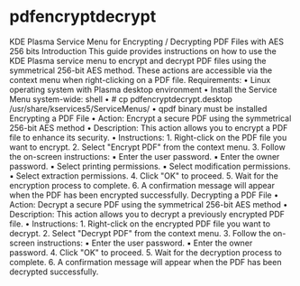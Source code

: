 # pdfencryptdecrypt
KDE Plasma Service Menu for Encrypting / Decrypting PDF Files with AES 256 bits
Introduction
This guide provides instructions on how to use the KDE Plasma service menu to encrypt and decrypt PDF files using the symmetrical 256-bit AES method. These actions are accessible via the context menu when right-clicking on a PDF file.
Requirements:
• Linux operating system with Plasma desktop environment
• Install the Service Menu system-wide:
shell
• # cp pdfencryptdecrypt.desktop /usr/share/kservices5/ServiceMenus/
• qpdf binary must be installed
Encrypting a PDF File
• Action: Encrypt a secure PDF using the symmetrical 256-bit AES method
• Description: This action allows you to encrypt a PDF file to enhance its security.
• Instructions: 1. Right-click on the PDF file you want to encrypt. 2. Select "Encrypt PDF" from the context menu. 3. Follow the on-screen instructions:
▪ Enter the user password.
▪ Enter the owner password.
▪ Select printing permissions.
▪ Select modification permissions.
▪ Select extraction permissions. 4. Click "OK" to proceed. 5. Wait for the encryption process to complete. 6. A confirmation message will appear when the PDF has been encrypted successfully.
Decrypting a PDF File
• Action: Decrypt a secure PDF using the symmetrical 256-bit AES method
• Description: This action allows you to decrypt a previously encrypted PDF file.
• Instructions: 1. Right-click on the encrypted PDF file you want to decrypt. 2. Select "Decrypt PDF" from the context menu. 3. Follow the on-screen instructions:
▪ Enter the user password.
▪ Enter the owner password. 4. Click "OK" to proceed. 5. Wait for the decryption process to complete. 6. A confirmation message will appear when the PDF has been decrypted successfully.
